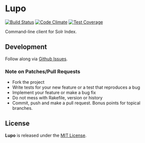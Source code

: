 # Lupo

[![Build Status](https://travis-ci.org/datacite/toccatore.svg?branch=master)](https://travis-ci.org/datacite/toccatore)
[![Code Climate](https://codeclimate.com/github/datacite/toccatore/badges/gpa.svg)](https://codeclimate.com/github/datacite/toccatore)
[![Test Coverage](https://codeclimate.com/github/datacite/toccatore/badges/coverage.svg)](https://codeclimate.com/github/datacite/toccatore/coverage)

Command-line client for Solr Index.

## Development


Follow along via [Github Issues](https://github.com/datacite/lupo/issues).

### Note on Patches/Pull Requests

* Fork the project
* Write tests for your new feature or a test that reproduces a bug
* Implement your feature or make a bug fix
* Do not mess with Rakefile, version or history
* Commit, push and make a pull request. Bonus points for topical branches.

## License
**Lupo** is released under the [MIT License](https://github.com/datacite/lupo/blob/master/LICENSE.md).
